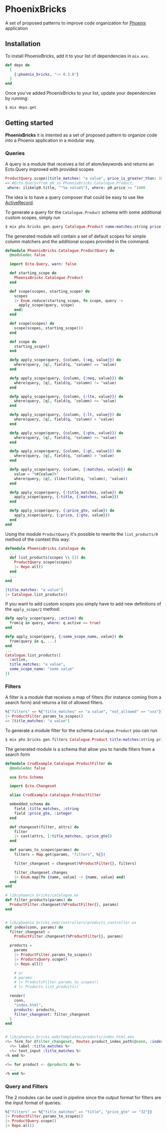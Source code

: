 # PhoenixBricks
A set of proposed patterns to improve code organization for [Phoenix](https://phoenixframework.org) application

## Installation

To install PhoenixBricks, add it to your list of dependencies in `mix.exs`.

```elixir
def deps do
  [
    {:phoenix_bricks, "~> 0.3.0"}
  ]
end
```

Once you've added PhoenixBricks to your list, update your dependencies by running:

```bash
$ mix deps.get
```

## Getting started
**PhoenixBricks** it is intented as a set of proposed pattern to organize code into a Phoenix application in a modular way.

### Queries
A query is a module that receives a list of atom/keywords and returns an Ecto.Query improved with provided scopes

```elixir
ProductQuery.scope([title_matches: "a value", price_is_greater_than: 1000])
=> #Ecto.Query<from p0 in PhoenixBricks.Catalogue.Product,
 where: ilike(p0.title, ^"%a value%"), where: p0.price >= ^1000
```

The idea is to have a query composer that could be easy to use like [ActiveRecord](https://github.com/rails/rails/tree/main/activerecord).

To generate a query for the `Catalogue.Product` schema with some additional custom scopes, simply run
```elixir
$ mix phx.bricks.gen.query Catalogue.Product name:matches:string price:lte:integer
```

The generated module will contain a set of default scopes for simple column matchers and the additional scopes provided in the command.

```elixir
defmodule PhoenixBricks.Catalogue.ProductQuery do
  @moduledoc false

  import Ecto.Query, warn: false

  def starting_scope do
    PhoenixBricks.Catalogue.Product
  end

  def scope(scopes, starting_scope) do
    scopes
    |> Enum.reduce(starting_scope, fn scope, query ->
      apply_scope(query, scope)
    end)
  end

  def scope(scopes) do
    scope(scopes, starting_scope())
  end

  def scope do
    starting_scope()
  end

  defp apply_scope(query, {column, {:eq, value}}) do
    where(query, [q], field(q, ^column) == ^value)
  end

  defp apply_scope(query, {column, {:neq, value}}) do
    where(query, [q], field(q, ^column) != ^value)
  end

  defp apply_scope(query, {column, {:lte, value}}) do
    where(query, [q], field(q, ^column) <= ^value)
  end

  defp apply_scope(query, {column, {:lt, value}}) do
    where(query, [q], field(q, ^column) < ^value)
  end

  defp apply_scope(query, {column, {:gte, value}}) do
    where(query, [q], field(q, ^column) >= ^value)
  end

  defp apply_scope(query, {column, {:gt, value}}) do
    where(query, [q], field(q, ^column) > ^value)
  end

  defp apply_scope(query, {column, {:matches, value}}) do
    value = "%#{value}%"
    where(query, [q], ilike(field(q, ^column), ^value))
  end

  defp apply_scope(query, {:title_matches, value}) do
    apply_scope(query, {:title, {:matches, value}})
  end

  defp apply_scope(query, {:price_gte, value}) do
    apply_scope(query, {:price, {:gte, value}})
  end
end
```

Using the module `ProductQuery` it's possible to rewrite the `list_products/0` method of the context this way:
```elixir
defmodule PhoenixBricks.Catalogue do
  ...
  def list_products(scopes \\ []) do
    ProductQuery.scope(scopes)
    |> Repo.all()
  end
  ...
end

[title_matches: "a value"]
|> Catalogue.list_products()
```

If you want to add custom scopes you simply have to add new definitions of the `apply_scope/2` method:
```elixir
defp apply_scope(query, :active) do
  from(q in query, where: q.active == true)
end

defp apply_scope(query, {:some_scope_name, value}) do
  from(query in q, ...)
end
...
Catalogue.list_products([
  :active,
  title_matches: "a value",
  some_scope_name: "some value"
])
```

### Filters
A filter is a module that receives a map of filters (for instance coming from a search form) and returns a list of allowed filters.

```elixir
%{"filters" => %{"title_matches" => "a value", "not_allowed" => "xxx"}}
|> ProductFilter.params_to_scopes()
=> [title_matches: "a value"]
```

To generate a module filter for the schema `Catalogue.Product` you can run
```elixir
$ mix phx.bricks.gen.filters Catalogue.Product title:matches:string price:gte:integer
```

The generated module is a schema that allow you to handle filters from a search form
```elixir
defmodule CrudExample.Catalogue.ProductFilter do
  @moduledoc false

  use Ecto.Schema

  import Ecto.Changeset

  alias CrudExample.Catalogue.ProductFilter

  embedded_schema do
    field :title_matches, :string
    field :price_gte, :integer
  end

  def changeset(filter, attrs) do
    filter
    |> cast(attrs, [:title_matches, :price_gte])
  end

  def params_to_scopes(params) do
    filters = Map.get(params, "filters", %{})

    filter_changeset = changeset(%ProductFilter{}, filters)

    filter_changeset.changes
    |> Enum.map(fn {name, value} -> {name, value} end)
  end
end
```

```elixir
# lib/phoenix_bricks/catalogue.ex
def filter_products(params) do
  ProductFilter.changeset(%ProductFilter{}, params)
end


# lib/phoenix_bricks_web/controllers/products_controller.ex
def index(conn, params) do
  filter_changeset =
    ProductFilter.changeset(%ProductFilter{}, params)

  products =
    params
    |> ProductFilter.params_to_scopes()
    |> ProductsQuery.scope()
    |> Repo.all()

    # or
    # params
    # |> ProductsFilter.params_to_scopes()
    # |> Products.list_products()

  render(
    conn,
    "index.html",
    products: products,
    filter_changeset: filter_changeset
  )
end


# lib/phoenix_bricks_web/templates/products/index.html.eex
<%= form_for @filter_changeset, Routes.product_index_path(@conn, :index) method: :get do %>
  <%= label :title_matches %>
  <%= text_input :title_matches %>
<% end %>

<%= for product <- @products do %>
  ...
<% end %>
```

### Query and Filters
The 2 modules can be used in pipeline since the output format for filters are the input format of queries.

```elixir
%{"filters" => %{"title_matches" => "title", "price_gte" => "32"}}
|> ProductFilter.params_to_scopes()
|> ProductQuery.scope()
|> Repo.all()
```
